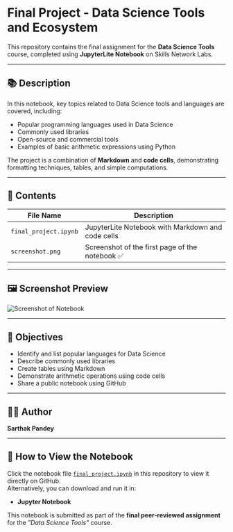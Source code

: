 # Final Project - Data Science Tools and Ecosystem  

This repository contains the final assignment for the **Data Science Tools** course, completed using **JupyterLite Notebook** on Skills Network Labs.  

---

## 📚 Description  

In this notebook, key topics related to Data Science tools and languages are covered, including:  

- Popular programming languages used in Data Science  
- Commonly used libraries  
- Open-source and commercial tools  
- Examples of basic arithmetic expressions using Python  

The project is a combination of **Markdown** and **code cells**, demonstrating formatting techniques, tables, and simple computations.  

---

## 📁 Contents  

| File Name            | Description                                           |
|----------------------|-------------------------------------------------------|
| `final_project.ipynb` | JupyterLite Notebook with Markdown and code cells     |
| `screenshot.png`      | Screenshot of the first page of the notebook ✅       |

---

## 🖼️ Screenshot Preview  

![Screenshot of Notebook](screenshot.png)  

---

## 📌 Objectives  

- Identify and list popular languages for Data Science  
- Describe commonly used libraries  
- Create tables using Markdown  
- Demonstrate arithmetic operations using code cells  
- Share a public notebook using GitHub  

---

## 🧑‍💻 Author  

**Sarthak Pandey**  

---

## 🔗 How to View the Notebook  

Click the notebook file [`final_project.ipynb`](./final_project.ipynb) in this repository to view it directly on GitHub.  
Alternatively, you can download and run it in:  

- **Jupyter Notebook**  

This notebook is submitted as part of the **final peer-reviewed assignment** for the *"Data Science Tools"* course.  
